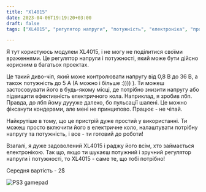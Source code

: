 ```yaml
---
title: "Xl4015"
date: 2023-04-06T19:19:20+03:00
draft: false
tags: ["XL4015", "регулятор напруги", "потужність", "електроніка", "проекти"]

---
```

Я тут користуюсь модулем XL4015, і не могу не поділитися своїми враженнями. Це регулятор напруги і потужності, який може бути дійсно корисним в багатьох проектах.

Це такий диво-чіп, який може контролювати напругу від 0,8 В до 36 В, а також потужність до 5 А (А можно і більше :)))) ). Ти можеш застосовувати його в будь-якому місці, де потрібно знизити напругу або підвищити ефективність електричного кола. Наприклад, я зробив лбп. Правда, до лбп йому дуууже далеко, бо пульсації шалені. Це можно фіксанути кондерами, але мені не принципово. Працює - не чіпай.

Найкрутіше в тому, що це пристрій дуже простий у використанні. Ти можеш просто включити його в електричне коло, налаштувати потрібну напругу та потужність, і все - ти готовий до роботи!

Взагалі, я дуже задоволений XL4015 і раджу його всім, хто займається електронікою. Так що, якщо ти шукаєш потужний і зручний регулятор напруги і потужності, то XL4015 - саме те, що тобі потрібно!

Середня вартість - 2$


![PS3 gamepad](/SimpleBlog/img/like.jpg "ps3")
